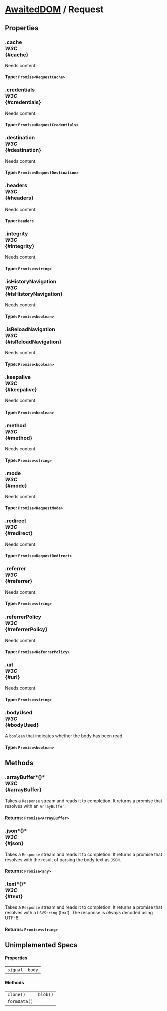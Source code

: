# [AwaitedDOM](/docs/basic-interfaces/awaited-dom) <span>/</span> Request

## Properties

### .cache <div class="specs"><i>W3C</i></div> {#cache}

Needs content.

#### **Type**: `Promise<RequestCache>`

### .credentials <div class="specs"><i>W3C</i></div> {#credentials}

Needs content.

#### **Type**: `Promise<RequestCredentials>`

### .destination <div class="specs"><i>W3C</i></div> {#destination}

Needs content.

#### **Type**: `Promise<RequestDestination>`

### .headers <div class="specs"><i>W3C</i></div> {#headers}

Needs content.

#### **Type**: `Headers`

### .integrity <div class="specs"><i>W3C</i></div> {#integrity}

Needs content.

#### **Type**: `Promise<string>`

### .isHistoryNavigation <div class="specs"><i>W3C</i></div> {#isHistoryNavigation}

Needs content.

#### **Type**: `Promise<boolean>`

### .isReloadNavigation <div class="specs"><i>W3C</i></div> {#isReloadNavigation}

Needs content.

#### **Type**: `Promise<boolean>`

### .keepalive <div class="specs"><i>W3C</i></div> {#keepalive}

Needs content.

#### **Type**: `Promise<boolean>`

### .method <div class="specs"><i>W3C</i></div> {#method}

Needs content.

#### **Type**: `Promise<string>`

### .mode <div class="specs"><i>W3C</i></div> {#mode}

Needs content.

#### **Type**: `Promise<RequestMode>`

### .redirect <div class="specs"><i>W3C</i></div> {#redirect}

Needs content.

#### **Type**: `Promise<RequestRedirect>`

### .referrer <div class="specs"><i>W3C</i></div> {#referrer}

Needs content.

#### **Type**: `Promise<string>`

### .referrerPolicy <div class="specs"><i>W3C</i></div> {#referrerPolicy}

Needs content.

#### **Type**: `Promise<ReferrerPolicy>`

### .url <div class="specs"><i>W3C</i></div> {#url}

Needs content.

#### **Type**: `Promise<string>`

### .bodyUsed <div class="specs"><i>W3C</i></div> {#bodyUsed}

A `boolean` that indicates whether the body has been read.

#### **Type**: `Promise<boolean>`

## Methods

### .arrayBuffer*()* <div class="specs"><i>W3C</i></div> {#arrayBuffer}

Takes a <code>Response</code> stream and reads it to completion. It returns a promise that resolves with an <code>ArrayBuffer</code>.

#### **Returns**: `Promise<ArrayBuffer>`

### .json*()* <div class="specs"><i>W3C</i></div> {#json}

Takes a <code>Response</code> stream and reads it to completion. It returns a promise that resolves with the result of parsing the body text as <code>JSON</code>.

#### **Returns**: `Promise<any>`

### .text*()* <div class="specs"><i>W3C</i></div> {#text}

Takes a <code>Response</code> stream and reads it to completion. It returns a promise that resolves with a <code>USVString</code> (text). The response is <em>always</em> decoded using UTF-8.

#### **Returns**: `Promise<string>`

## Unimplemented Specs

#### Properties

 |   |   | 
 | --- | --- | 
 | `signal` | `body` | 

#### Methods

 |   |   | 
 | --- | --- | 
 | `clone()` | `blob()`
`formData()` |  | 
